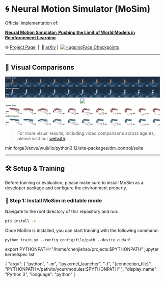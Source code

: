 # 🌀 Neural Motion Simulator (MoSim)

Official implementation of:

**[Neural Motion Simulator: Pushing the Limit of World Models in Reinforcement Learning](https://oamics.github.io/mosim_page/)**  

🌐 [Project Page](https://oamics.github.io/mosim_page/) | 📄 [arXiv](https://arxiv.org/abs/2504.07095)
   | [<img src="https://huggingface.co/front/assets/huggingface_logo-noborder.svg" alt="HuggingFace" height="20"> Checkpoints](https://huggingface.co/wujiss1/MoSim_checkpoints)



---

## 🎯 Visual Comparisons

<p align="center">
  <img src="assets/teaser1.jpg" width="800"/><br/>
  <img src="assets/teaser2.jpg" width="800"/><br/>
  <img src="assets/teaser3.jpg" width="800"/>
</p>

> For more visual results, including video comparisons across agents, please visit our [website](https://oamics.github.io/mosim_page/).

miniforge3/envs/wuji/lib/python3.12/site-packages/dm_control/suite




---

## 🛠️ Setup & Training

Before training or evaluation, please make sure to install MoSim as a developer package and configure the environment properly.

### 🔹 Step 1: Install MoSim in editable mode

Navigate to the root directory of this repository and run:

```bash
pip install -e .
```
Once MoSim is installed, you can start training with the following command:
``` 
python train.py --config config/file/path --device cuda:0
```

export PYTHONPATH="/home/chenjiehao/projects:$PYTHONPATH"
jupyter kernelspec list

{
    "argv": [
        "python",
        "-m",
        "ipykernel_launcher",
        "-f",
        "{connection_file}",
        "PYTHONPATH=/path/to/your/modules:$PYTHONPATH"
    ],
    "display_name": "Python 3",
    "language": "python"
}


